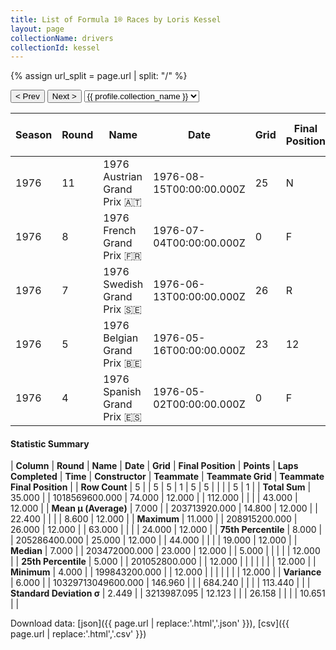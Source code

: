 ```yaml
---
title: List of Formula 1® Races by Loris Kessel
layout: page
collectionName: drivers
collectionId: kessel
---
```


{% assign url_split = page.url | split: "/" %}
<div id="collection-navigation">
<button onclick="selector.options[selector.selectedIndex-1].value && (window.location = selector.options[selector.selectedIndex-1].value);">&lt; Prev</button>
<button onclick="selector.options[selector.selectedIndex+1].value && (window.location = selector.options[selector.selectedIndex+1].value);">Next &gt;</button>
<select id="selector" onchange="this.options[this.selectedIndex].value && (window.location = this.options[this.selectedIndex].value);">
  {% for collectionId in site.data[page.collectionName].refs %}
    {% if collectionId == page.collectionId %}
      {% assign selected = "selected" %}
    {% else %}
      {% assign selected = "" %}
    {% endif %}
    {% assign profile = site.data[page.collectionName][collectionId].profile %}
    <option value="/f1/{{ page.collectionName }}/{{ collectionId }}/{{ url_split[4] }}" {{ selected }}>{{ profile.collection_name }}</option>
  {% endfor %}
</select>
</div>

| Season | Round | Name | Date | Grid | Final Position | Points | Laps Completed | Time | Constructor | Teammate | Teammate Grid | Teammate Final Position |
|--|--|--|--|--|--|--|--|--|--|--|--|--|
| 1976 | 11 | 1976 Austrian Grand Prix 🇦🇹 | 1976-08-15T00:00:00.000Z | 25 | N | 0.0 | 44 |   | Brabham-Ford 🇬🇧 | [Lella Lombardi 🇮🇹](/f1/drivers/lombardi) | 24 | 12 |
| 1976 | 8 | 1976 French Grand Prix 🇫🇷 | 1976-07-04T00:00:00.000Z | 0 | F | 0.0 | 0 |   | Brabham-Ford 🇬🇧 | [Damien Magee 🇬🇧](/f1/drivers/magee) | 0 | F |
| 1976 | 7 | 1976 Swedish Grand Prix 🇸🇪 | 1976-06-13T00:00:00.000Z | 26 | R | 0.0 | 5 |   | Brabham-Ford 🇬🇧 | [Jac Nelleman 🇩🇰](/f1/drivers/nelleman) | 0 | F |
| 1976 | 5 | 1976 Belgian Grand Prix 🇧🇪 | 1976-05-16T00:00:00.000Z | 23 | 12 | 0.0 | 63 |   | Brabham-Ford 🇬🇧 | [Patrick Nève 🇧🇪](/f1/drivers/neve) | 19 | R |
| 1976 | 4 | 1976 Spanish Grand Prix 🇪🇸 | 1976-05-02T00:00:00.000Z | 0 | F | 0.0 | 0 |   | Brabham-Ford 🇬🇧 | [Emilio de Villota 🇪🇸](/f1/drivers/villota) | 0 | F |

#### Statistic Summary

| **Column** | **Round** | **Name** | **Date** | **Grid** | **Final Position** | **Points** | **Laps Completed** | **Time** | **Constructor** | **Teammate** | **Teammate Grid** | **Teammate Final Position** |
| **Row Count** | 5 |  | 5 | 5 | 1 | 5 | 5 |  |  |  | 5 | 1 |
| **Total Sum** | 35.000 |  | 1018569600.000 | 74.000 | 12.000 |  | 112.000 |  |  |  | 43.000 | 12.000 |
| **Mean μ (Average)** | 7.000 |  | 203713920.000 | 14.800 | 12.000 |  | 22.400 |  |  |  | 8.600 | 12.000 |
| **Maximum** | 11.000 |  | 208915200.000 | 26.000 | 12.000 |  | 63.000 |  |  |  | 24.000 | 12.000 |
| **75th Percentile** | 8.000 |  | 205286400.000 | 25.000 | 12.000 |  | 44.000 |  |  |  | 19.000 | 12.000 |
| **Median** | 7.000 |  | 203472000.000 | 23.000 | 12.000 |  | 5.000 |  |  |  |  | 12.000 |
| **25th Percentile** | 5.000 |  | 201052800.000 |  | 12.000 |  |  |  |  |  |  | 12.000 |
| **Minimum** | 4.000 |  | 199843200.000 |  | 12.000 |  |  |  |  |  |  | 12.000 |
| **Variance** | 6.000 |  | 10329713049600.000 | 146.960 |  |  | 684.240 |  |  |  | 113.440 |  |
| **Standard Deviation σ** | 2.449 |  | 3213987.095 | 12.123 |  |  | 26.158 |  |  |  | 10.651 |  |

Download data: [json]({{ page.url | replace:'.html','.json' }}), [csv]({{ page.url | replace:'.html','.csv' }})
